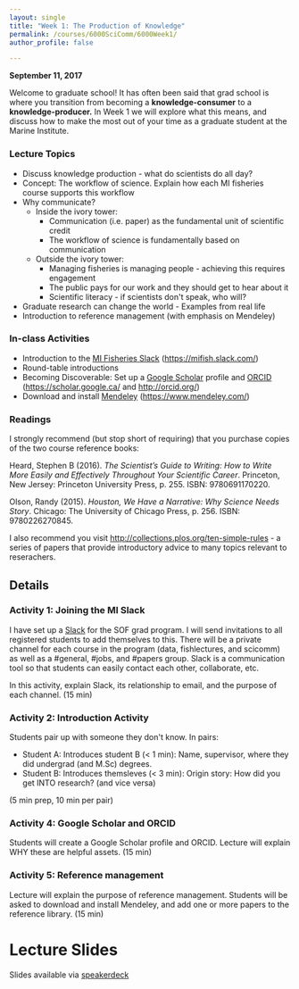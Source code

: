 ```yaml
---
layout: single
title: "Week 1: The Production of Knowledge"
permalink: /courses/6000SciComm/6000Week1/
author_profile: false

---
```


**September 11, 2017**

Welcome to graduate school! It has often been said that grad school is where you transition from becoming a **knowledge-consumer** to a **knowledge-producer.** In Week 1 we will explore what this means, and discuss how to make the most out of your time as a graduate student at the Marine Institute.

### Lecture Topics
* Discuss knowledge production - what do scientists do all day?
* Concept: The workflow of science. Explain how each MI fisheries course supports this workflow 
* Why communicate? 
    + Inside the ivory tower:   
        - Communication (i.e. paper) as the fundamental unit of scientific credit
        - The workflow of science is fundamentally based on communication
    + Outside the ivory tower:
        - Managing fisheries is managing people - achieving this requires engagement
        - The public pays for our work and they should get to hear about it
        - Scientific literacy - if scientists don't speak, who will?
* Graduate research can change the world - Examples from real life
* Introduction to reference management (with emphasis on Mendeley)

### In-class Activities

* Introduction to the [MI Fisheries Slack](https://mifish.slack.com/) (https://mifish.slack.com/)
* Round-table introductions
* Becoming Discoverable: Set up a [Google Scholar](https://scholar.google.ca/) profile and [ORCID](http://orcid.org/) (https://scholar.google.ca/ and http://orcid.org/)
* Download and install [Mendeley](https://www.mendeley.com/) (https://www.mendeley.com/)

### Readings
I strongly recommend (but stop short of requiring) that you purchase copies of the two course reference books:

Heard, Stephen B (2016). *The Scientist’s Guide to Writing: How to Write More Easily and Effectively Throughout Your Scientific Career*. Princeton, New Jersey: Princeton University Press, p. 255. ISBN:
9780691170220.

Olson, Randy (2015). *Houston, We Have a Narrative: Why Science Needs Story*. Chicago: The University of Chicago Press, p. 256. ISBN: 9780226270845.

I also recommend you visit http://collections.plos.org/ten-simple-rules - a series of papers that provide introductory advice to many topics relevant to reserachers.

## Details

### Activity 1: Joining the MI Slack
I have set up a [Slack](https://mifish.slack.com/) for the SOF grad program. I will send invitations to all registered students to add themselves to this. There will be a private channel for each course in the program (data, fishlectures, and scicomm) as well as a #general, #jobs, and #papers group. Slack is a communication tool so that students can easily contact each other, collaborate, etc. 

In this activity, explain Slack, its relationship to email, and the purpose of each channel. (15 min)

### Activity 2: Introduction Activity
Students pair up with someone they don't know. In pairs:

- Student A: Introduces student B (< 1 min): Name, supervisor, where they did undergrad (and M.Sc) degrees.
- Student B: Introduces themsleves (< 3 min): Origin story: How did you get INTO research? 
(and vice versa)

(5 min prep, 10 min per pair)

### Activity 4: Google Scholar and ORCID
Students will create a Google Scholar profile and ORCID. Lecture will explain WHY these are helpful assets. (15 min)

### Activity 5: Reference management
Lecture will explain the purpose of reference management. Students will be asked to download and install Mendeley, and add one or more papers to the reference library. (15 min)

# Lecture Slides

<script async class="speakerdeck-embed" data-id="5fb8a22c684b4fbe8f34b02c84f0f2a5" data-ratio="1.77777777777778" src="//speakerdeck.com/assets/embed.js"></script>

Slides available via [speakerdeck](https://speakerdeck.com/pandalusplatyceros/fish-6000-week-1-the-production-of-knowledge)
